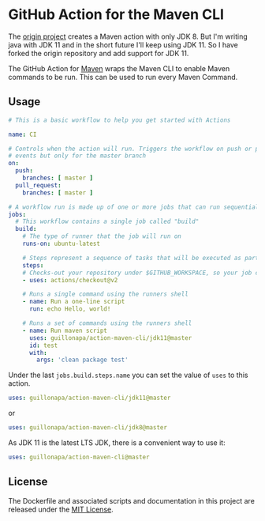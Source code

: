 # GitHub Action for the Maven CLI

The [origin project](https://github.com/LucaFeger/action-maven-cli) creates a Maven action with only JDK 8. But I'm writing java with JDK 11 and in the short future I'll keep using JDK 11. So I have forked the origin repository and add support for JDK 11.

The GitHub Action for [Maven](https://maven.apache.org/) wraps the Maven CLI to enable Maven commands to be run. This can be used to run every Maven Command.

## Usage

```yml
# This is a basic workflow to help you get started with Actions

name: CI

# Controls when the action will run. Triggers the workflow on push or pull request 
# events but only for the master branch
on:
  push:
    branches: [ master ]
  pull_request:
    branches: [ master ]

# A workflow run is made up of one or more jobs that can run sequentially or in parallel
jobs:
  # This workflow contains a single job called "build"
  build:
    # The type of runner that the job will run on
    runs-on: ubuntu-latest

    # Steps represent a sequence of tasks that will be executed as part of the job
    steps:
    # Checks-out your repository under $GITHUB_WORKSPACE, so your job can access it
    - uses: actions/checkout@v2

    # Runs a single command using the runners shell
    - name: Run a one-line script
      run: echo Hello, world!

    # Runs a set of commands using the runners shell
    - name: Run maven script
      uses: guillonapa/action-maven-cli/jdk11@master
      id: test
      with:
        args: 'clean package test'
```

Under the last `jobs.build.steps.name` you can set the value of `uses` to this action.

```yml
uses: guillonapa/action-maven-cli/jdk11@master
```

or

```yml
uses: guillonapa/action-maven-cli/jdk8@master
```

As JDK 11 is the latest LTS JDK, there is a convenient way to use it:

```yml
uses: guillonapa/action-maven-cli@master
```

## License

The Dockerfile and associated scripts and documentation in this project are released under the [MIT License](LICENSE.md).
